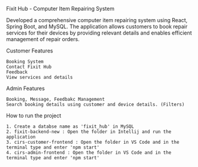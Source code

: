 Fixit Hub - Computer Item Repairing System

Developed a comprehensive computer item repairing system using React, Spring Boot, and MySQL. The application allows customers to book repair services for their devices by providing relevant details and enables efficient management of repair orders.

Customer Features 

    Booking System
    Contact Fixit Hub
    Feedback
    View services and details

Admin Features

    Booking, Message, Feedbakc Management
    Search booking details using customer and device details. (Filters)

How to run the project

    1. Create a databse name as 'fixit_hub' in MySQL
    2. fixit-backend-new : Open the folder in Intellij and run the application
    3. cirs-customer-frontend : Open the folder in VS Code and in the terminal type and enter 'npm start'
    4. cirs-admin-frontend : Open the folder in VS Code and in the terminal type and enter 'npm start'
